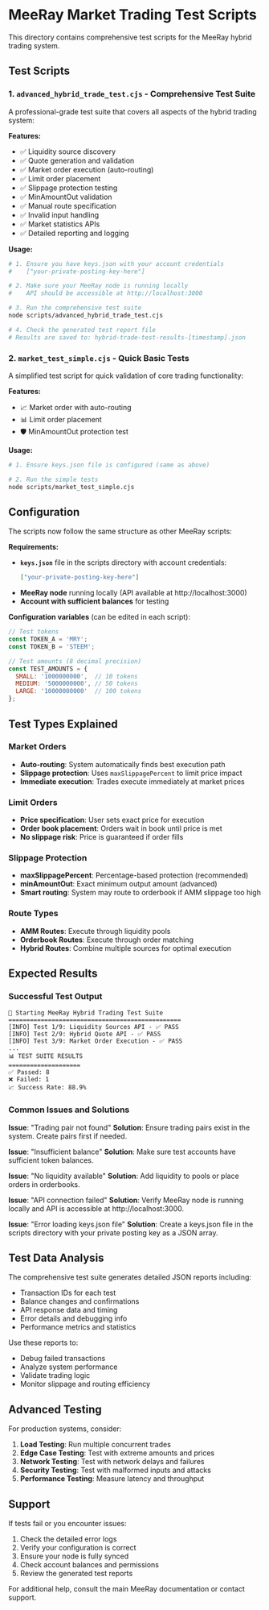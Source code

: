 # MeeRay Market Trading Test Scripts

This directory contains comprehensive test scripts for the MeeRay hybrid trading system.

## Test Scripts

### 1. `advanced_hybrid_trade_test.cjs` - Comprehensive Test Suite

A professional-grade test suite that covers all aspects of the hybrid trading system:

**Features:**
- ✅ Liquidity source discovery
- ✅ Quote generation and validation  
- ✅ Market order execution (auto-routing)
- ✅ Limit order placement
- ✅ Slippage protection testing
- ✅ MinAmountOut validation
- ✅ Manual route specification
- ✅ Invalid input handling
- ✅ Market statistics APIs
- ✅ Detailed reporting and logging

**Usage:**
```bash
# 1. Ensure you have keys.json with your account credentials
#    ["your-private-posting-key-here"]

# 2. Make sure your MeeRay node is running locally
#    API should be accessible at http://localhost:3000

# 3. Run the comprehensive test suite
node scripts/advanced_hybrid_trade_test.cjs

# 4. Check the generated test report file
# Results are saved to: hybrid-trade-test-results-[timestamp].json
```

### 2. `market_test_simple.cjs` - Quick Basic Tests

A simplified test script for quick validation of core trading functionality:

**Features:**
- 📈 Market order with auto-routing
- 📊 Limit order placement
- 🛡️ MinAmountOut protection test

**Usage:**
```bash
# 1. Ensure keys.json file is configured (same as above)

# 2. Run the simple tests
node scripts/market_test_simple.cjs
```

## Configuration

The scripts now follow the same structure as other MeeRay scripts:

**Requirements:**
- **`keys.json`** file in the scripts directory with account credentials:
  ```json
  ["your-private-posting-key-here"]
  ```
- **MeeRay node** running locally (API available at http://localhost:3000)
- **Account with sufficient balances** for testing

**Configuration variables** (can be edited in each script):
```javascript
// Test tokens
const TOKEN_A = 'MRY';
const TOKEN_B = 'STEEM';

// Test amounts (8 decimal precision)
const TEST_AMOUNTS = {
  SMALL: '1000000000',  // 10 tokens
  MEDIUM: '5000000000', // 50 tokens  
  LARGE: '10000000000'  // 100 tokens
};
```

## Test Types Explained

### Market Orders
- **Auto-routing**: System automatically finds best execution path
- **Slippage protection**: Uses `maxSlippagePercent` to limit price impact
- **Immediate execution**: Trades execute immediately at market prices

### Limit Orders  
- **Price specification**: User sets exact price for execution
- **Order book placement**: Orders wait in book until price is met
- **No slippage risk**: Price is guaranteed if order fills

### Slippage Protection
- **maxSlippagePercent**: Percentage-based protection (recommended)
- **minAmountOut**: Exact minimum output amount (advanced)
- **Smart routing**: System may route to orderbook if AMM slippage too high

### Route Types
- **AMM Routes**: Execute through liquidity pools
- **Orderbook Routes**: Execute through order matching
- **Hybrid Routes**: Combine multiple sources for optimal execution

## Expected Results

### Successful Test Output
```
🚀 Starting MeeRay Hybrid Trading Test Suite
================================================
[INFO] Test 1/9: Liquidity Sources API - ✅ PASS
[INFO] Test 2/9: Hybrid Quote API - ✅ PASS
[INFO] Test 3/9: Market Order Execution - ✅ PASS
...
📊 TEST SUITE RESULTS
====================
✅ Passed: 8
❌ Failed: 1  
📈 Success Rate: 88.9%
```

### Common Issues and Solutions

**Issue**: "Trading pair not found"
**Solution**: Ensure trading pairs exist in the system. Create pairs first if needed.

**Issue**: "Insufficient balance"
**Solution**: Make sure test accounts have sufficient token balances.

**Issue**: "No liquidity available"
**Solution**: Add liquidity to pools or place orders in orderbooks.

**Issue**: "API connection failed"
**Solution**: Verify MeeRay node is running locally and API is accessible at http://localhost:3000.

**Issue**: "Error loading keys.json file"
**Solution**: Create a keys.json file in the scripts directory with your private posting key as a JSON array.

## Test Data Analysis

The comprehensive test suite generates detailed JSON reports including:

- Transaction IDs for each test
- Balance changes and confirmations
- API response data and timing
- Error details and debugging info
- Performance metrics and statistics

Use these reports to:
- Debug failed transactions
- Analyze system performance
- Validate trading logic
- Monitor slippage and routing efficiency

## Advanced Testing

For production systems, consider:

1. **Load Testing**: Run multiple concurrent trades
2. **Edge Case Testing**: Test with extreme amounts and prices
3. **Network Testing**: Test with network delays and failures
4. **Security Testing**: Test with malformed inputs and attacks
5. **Performance Testing**: Measure latency and throughput

## Support

If tests fail or you encounter issues:

1. Check the detailed error logs
2. Verify your configuration is correct
3. Ensure your node is fully synced
4. Check account balances and permissions
5. Review the generated test reports

For additional help, consult the main MeeRay documentation or contact support.
